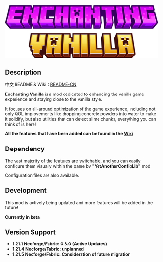 ![minecraft_title.png](title.png)

## Description

中文 README & Wiki：[README-CN](https://github.com/pynickle/Enchanting-Vanilla/blob/master/README-CN.md)

**Enchanting Vanilla** is a mod dedicated to enhancing the vanilla game experience and staying close to the vanilla style.

It focuses on all-around optimization of the game experience, including not only QOL improvements like dropping concrete powders into water to make it solidify, but also utilities that can detect slime chunks, everything you can think of is here!

**All the features that have been added can be found in the [Wiki](https://github.com/pynickle/Enchanting-Vanilla/wiki)**

## Dependency

The vast majority of the features are switchable, and you can easily configure them visually within the game by **"YetAnotherConfigLib"** mod

Configuration files are also available.

## Development

This mod is actively being updated and more features will be added in the future!

**Currently in beta**

## Version Support

* **1.21.1 Neoforge/Fabric: 0.8.0 (Active Updates)**
* **1.21.4 Neoforge/Fabric: unplanned**
* **1.21.5 Neoforge/Fabric: Consideration of future migration**
